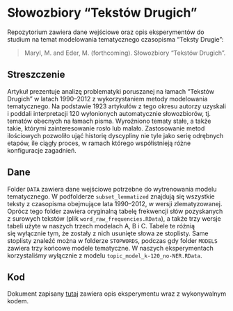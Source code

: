 # Słowozbiory “Tekstów Drugich”

Repozytorium zawiera dane wejściowe oraz opis eksperymentów do studium na temat modelowania tematycznego czasopisma “Teksty Drugie”:

> Maryl, M. and Eder, M. (forthcoming). Słowozbiory “Tekstów Drugich”.


## Streszczenie

Artykuł prezentuje analizę problematyki poruszanej na łamach “Tekstów Drugich” w latach 1990–2012 z wykorzystaniem metody modelowania tematycznego. Na podstawie 1923 artykułów z tego okresu autorzy uzyskali i poddali interpretacji 120 wyłonionych automatycznie słowozbiorów, tj. tematów obecnych na łamach pisma. Wyrożniono tematy stałe, a także takie, którymi zainteresowanie rosło lub malało. Zastosowanie metod ilościowych pozwoliło ująć historię dyscypliny nie tyle jako serię odrębnych etapów, ile ciągły proces, w ramach którego współistnieją różne konfiguracje zagadnień. 

## Dane

Folder `DATA` zawiera dane wejściowe potrzebne do wytrenowania modelu tematycznego. W podfolderze `subset_lemmatized` znajdują się wszystkie teksty z czasopisma obejmujące lata 1990–2012, w wersji zlematyzowanej. Oprócz tego folder zawiera oryginalną tabelę frekwencji słów pozyskanych z surowych tekstów (plik `word_raw_frequencies.RData`), a także trzy wersje tabeli użyte w naszych trzech modelach A, B i C. Tabele te różnią się wyłącznie tym, że zostały z nich usunięte słowa ze stoplisty. Same stoplisty znaleźć można w folderze `STOPWORDS`, podczas gdy folder `MODELS` zawiera trzy końcowe modele tematyczne. W naszych eksperymentach korzystaliśmy wyłącznie z modelu `topic_model_k-120_no-NER.RData`.

## Kod

Dokument zapisany [tutaj](https://github.com/computationalstylistics/slowozbiory_TD/blob/main/kod_do_eksperymentow.md) zawiera opis eksperymentu wraz z wykonywalnym kodem.

